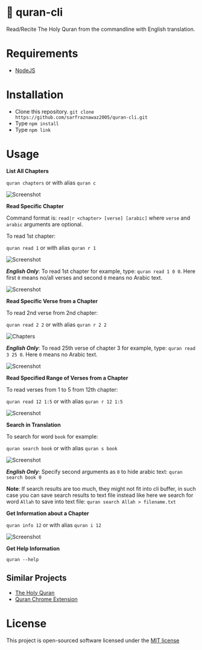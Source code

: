 # :closed_book: quran-cli

Read/Recite The Holy Quran from the commandline with English translation.

# Requirements

- [NodeJS](http://nodejs.org)

# Installation

- Clone this repository. `git clone https://github.com/sarfraznawaz2005/quran-cli.git`
- Type `npm install`
- Type `npm link`

# Usage

**List All Chapters**

`quran chapters` or with alias `quran c`

![Screenshot](https://raw.githubusercontent.com/sarfraznawaz2005/quran-cli/master/chapters.png)

**Read Specific Chapter**

Command format is: `read|r <chapter> [verse] [arabic]` where `verse` and `arabic` arguments are optional.

To read 1st chapter:

`quran read 1` or with alias `quran r 1`

![Screenshot](https://raw.githubusercontent.com/sarfraznawaz2005/quran-cli/master/screen1.png)

***English Only***: To read 1st chapter for example, type: `quran read 1 0 0`. Here first `0` means no/all verses and second `0` means no Arabic text.

![Screenshot](https://raw.githubusercontent.com/sarfraznawaz2005/quran-cli/master/screen6.png)

**Read Specific Verse from a Chapter**

To read 2nd verse from 2nd chapter:

`quran read 2 2` or with alias `quran r 2 2`

![Chapters](https://raw.githubusercontent.com/sarfraznawaz2005/quran-cli/master/screen2.png)

***English Only***: To read 25th verse of chapter 3 for example, type: `quran read 3 25 0`. Here `0` means no Arabic text.

![Screenshot](https://raw.githubusercontent.com/sarfraznawaz2005/quran-cli/master/screen5.png)

**Read Specified Range of Verses from a Chapter**

To read verses from 1 to 5 from 12th chapter:

`quran read 12 1:5` or with alias `quran r 12 1:5`

![Screenshot](https://raw.githubusercontent.com/sarfraznawaz2005/quran-cli/master/screen3.png)

**Search in Translation**

To search for word `book` for example:

`quran search book` or with alias `quran s book`

![Screenshot](https://raw.githubusercontent.com/sarfraznawaz2005/quran-cli/master/screen7.png)

***English Only***: Specify second arguments as `0` to hide arabic text: `quran search book 0`

**Note**: If search results are too much, they might not fit into cli buffer, in such case you can save search results to text file instead like here we search for word `Allah` to save into text file: `quran search Allah > filename.txt`

**Get Information about a Chapter**

`quran info 12` or with alias `quran i 12`

![Screenshot](https://raw.githubusercontent.com/sarfraznawaz2005/quran-cli/master/screen4.png)

**Get Help Information**

`quran --help`


## Similar Projects

- [The Holy Quran](https://github.com/sarfraznawaz2005/holy-quran)
- [Quran Chrome Extension](https://github.com/sarfraznawaz2005/quran-chrome)

# License

This project is open-sourced software licensed under the [MIT license](http://opensource.org/licenses/MIT)
